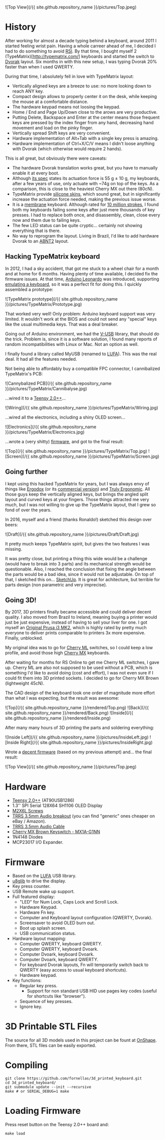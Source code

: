 ![Top View](/{{ site.github.repository_name }}/pictures/Top.jpeg)

# History

After working for almost a decade typing behind a keyboard, around 2011 I started feeling wrist pain. Having a whole carreer ahead of me, I decided I had to do something to avoid [RSI](https://en.wikipedia.org/wiki/Repetitive_strain_injury). By that time, I bought myself 2 (TypeMatrix)[http://typematrix.com/] keyboards and started the switch to [Dvorak](https://en.wikipedia.org/wiki/Dvorak_Simplified_Keyboard) layout. Six months in with this new setup, I was typing Dvorak 20% faster than when I used QWERTY.

During that time, I absolutely fell in love with TypeMatrix layout:

- Vertically aligned keys are a breeze to use: no more looking down to reach ANY key.
- Compact design allows to properly center it on the desk, while keeping the mouse at a comfortable distance.
- The hardware keypad means not loosing the keypad.
- Home / End and Page Up/Down close to the arows are very productive.
- Putting Delete, Backspace and Enter at the center means those frequent keys are pressed by the index finger from any hand, decreasing hand movement and load on the pinky finger.
- Vertically spread Shift keys are very convenient.
- Hardware implementation of Alt+Tab with a single key press is amazing.
- Hardware implementation of Ctrl+X/C/V means I didn't loose anything with Dvorak (which otherwise would require 2 hands).

This is all great, but obviously there were caveats:

- The hardware Dvorak translation works great, but you have to manually enable it at every boot.
- Although [its spec](http://typematrix.com/2030/tech-specs.php) states its actuation force is 55 g ± 10 g, my keyboards, after a few years of use, only actuate with ~74g on top of the keys. As a comparison, this is close to the heaviest Cherry MX out there (80cN).
- TypeMatrix provide [silicone skins](http://typematrix.com/skins.php), which sound great, but in significantly increase the actuation force needed, making the previous issue worse.
- It is a [membrane](https://en.wikipedia.org/wiki/Membrane_keyboard) keyboard. Although rated for [10 million strokes](http://typematrix.com/2030/tech-specs.php), I found both my keyboards failing some keys after just mere thousands of key presses. I had to replace both once, and disassembly, clean, close every now and them due to failing keys.
- The few LED status can be quite cryptic... certainly not showing everything that is there.
- No way to reprogram the layout. Living in Brazil, I'd like to add hardware Dvorak to an [ABNT2](https://en.wikipedia.org/wiki/Portuguese_keyboard_layout) layout.

## Hacking TypeMatrix keyboard

In 2012, I had a sky accident, that got me stuck to a wheel chair for a month and at home for 6 months. Having plenty of time available, I decided fix the firmware issues.
At that time, [Arduino Leonardo](https://www.arduino.cc/en/Main/arduinoBoardLeonardo) was introduced, supporting [emulating a keyboard](https://www.arduino.cc/reference/en/language/functions/usb/keyboard/), so it was a perfect fit for doing this. I quickly assembled a prototype:

![TypeMatrix prototype](/{{ site.github.repository_name }}/pictures/TypeMatrix/Prototype.jpg)

That worked very well! Only problem: Arduino keyboard support was very limited. It wouldn't work at the BIOS and could not send any "special" keys like the usual multimedia keys. That was a deal breaker.

Going out of Arduino environment, we had the [V-USB](https://www.obdev.at/products/vusb/index.html) library, that should do the trick. Problem is, since it is a software solution, I found many reports of random incompatibilities with Linux or Mac. Not an option as well.

I finally found a library called MyUSB (renamed to [LUFA](http://www.fourwalledcubicle.com/LUFA.php)). This was the real deal. It had all the features needed.

Not being able to affordably buy a compatible FPC connector, I cannibalized TypeMatrix's PCB:

![Cannybalized PCB](/{{ site.github.repository_name }}/pictures/TypeMatrix/Cannibalyse.jpg)

...wired it to a [Teensy 2.0++](https://www.pjrc.com/store/teensypp.html)...

![Wiring](/{{ site.github.repository_name }}/pictures/TypeMatrix/Wiring.jpg)

...wired all the electronics, including a shiny OLED screen...

![Electronics](/{{ site.github.repository_name }}/pictures/TypeMatrix/Electronics.jpg)

...wrote a (very shitty) [firmware](https://github.com/fornellas/TypeMatrix2030), and got to the final result:

![Top](/{{ site.github.repository_name }}/pictures/TypeMatrix/Top.jpg)
![Screen](/{{ site.github.repository_name }}/pictures/TypeMatrix/Screen.jpg)

## Going further

I kept using this hacked TypeMatrix for years, but I was always envy of things like [Ergodox](https://www.ergodox.io/) (or its [commercial version](https://www.ergodox.io/)) and [Truly Ergonomic](https://www.trulyergonomic.com/). All those guys keep the vertically aligned keys, but brings the angled split layout and curved keys at your fingers. Those things attracted me very much, but I was not willing to give up the TypeMatrix layout, that I grew so fond of over the years.

In 2016, myself and a friend (thanks Ronaldo!) sketched this design over beers:

![Draft](/{{ site.github.repository_name }}/pictures/Draft/Draft.jpg)

It pretty much keeps TypeMatrix spirit, but gives the two features I was missing.

It was pretty close, but printing a thing this wide would be a challenge (would have to break into 3 parts) and its mechanical strength would be questionable. Also, I reached the conclusion that fixing the angle between the parts would be a bad idea, since it would not be adjustable. On top of that, I sketched this on... [SketchUp](https://www.sketchup.com/). It is great for achitecture, but terrible for parts design (non parametric and very imprecise).

## Going 3D!

By 2017, 3D printers finally became accessible and could deliver decent quality. I also moved from Brazil to Ireland, meaning buying a printer would just be just expensive, instead of having to sell your liver for one. I got myself an [Original Prusa i3 MK2](https://www.prusa3d.com/), which is highly rated by pretty much everyone to deliver prints comparable to printers 3x more expensive. Finally, unblocked.

My original idea was to go for [Cherry ML](http://cherryamericas.com/product/ml-series/) switches, so I could keep a low profile, and avoid those high [Cherry MX](http://cherryamericas.com/product/mx-series-2/) keyboards.

After waiting for months for RS Online to get me Cherry ML switches, I gave up. Cherry ML are also not supposed to be used without a PCB, which is something I'd like to avoid doing (cost and effort), I was not even sure if I could fit them into 3D printed sockets. I decided to go for Cherry MX Brown (lightweight 45cN).

The CAD design of the keyboard took one order of magnitude more effort than what I was expecting, but the result was awesome:

![Top](/{{ site.github.repository_name }}/rendered/Top.png)
![Back](/{{ site.github.repository_name }}/rendered/Back.png)
![Inside](/{{ site.github.repository_name }}/rendered/Inside.png)

After many many hours of 3D printing the parts and soldering everything:

![Inside Left](/{{ site.github.repository_name }}/pictures/InsideLeft.jpg)
![Inside Right](/{{ site.github.repository_name }}/pictures/InsideRight.jpg)

Wrote a [decent firmware](https://github.com/fornellas/3d_printed_keyboard) (based on my previous attempt) and... the final result:

![Top View](/{{ site.github.repository_name }}/pictures/Top.jpeg)

# Hardware

- [Teensy 2.0++](https://www.pjrc.com/store/teensypp.html) (AT90USB1286)
- 1.3'' SPI Serial 128X64 SH1106 OLED Display
- [M2X6L Screws](https://www.ebay.com/itm/12x-M2X6mm-M2X6L-PM2X6-0-Black-Machine-Screws-Laptop-Screw-m2x6-Scrauben-Vis/301430848847?ssPageName=STRK%3AMEBIDX%3AIT&_trksid=p2057872.m2749.l2649)
- [TRRS 3.5mm Audio breakout](https://www.sparkfun.com/products/11570) (you can find "generic" ones cheaper on eBay / Amazon).
- [TRRS 3.5mm Audio Cable](https://www.amazon.co.uk/gp/product/B01HPPO814/ref=oh_aui_detailpage_o03_s00?ie=UTF8&psc=1)
- [Cherry MX Brown Keyswitch - MX1A-G1NN](http://www.wasdkeyboards.com/index.php/cherry-mx-brown-keyswitch-mx1a-g1nn-tactile-bump.html)
- 1N4148 Diodes
- MCP23017 I/O Expander.

# Firmware

- Based on the [LUFA](http://www.fourwalledcubicle.com/LUFA.php) USB library.
- [u8glib](https://github.com/olikraus/u8glib) to drive the display.
- Key press counter.
- USB Remote wake up support.
- Full featured display:
  - "LED" for Num Lock, Caps Lock and Scroll Lock.
  - Hardware Keypad.
  - Hardware Fn key.
  - Computer and Keyboard layout configuration (QWERTY, Dvorak).
  - Screensaver to avoid OLED burn out.
  - Boot up splash screen.
  - USB communication status.
- Hardware layout mapping:
  - Computer QWERTY, keyboard QWERTY.
  - Computer QWERTY, keyboard Dvoark.
  - Computer Dvoark, keyboard Dvoark.
  - Computer Dvoark, keyboard QWERTY.
  - For keyboard Dvorak layouts, Fn will temporarily switch back to QWERTY (easy access to usual keyboard shortcuts).
  - Hardware keypad.
- Key functions:
  - Regular key press.
    - Support for non standard USB HID use pages key codes (useful for shortcuts like "browser").
  - Sequence of key presses.
  - Ignore key.


# 3D Printable STL Files

The source for all 3D models used in this project can be fount at [OnShape](https://cad.onshape.com/documents/70ad0c4316c1f7791e16adf7/w/2614b0b88a96d33de0d37d52/e/1350c0cb06dbf70709189044). From there, STL files can be easily exported.

# Compiling

```
git clone https://github.com/fornellas/3d_printed_keyboard.git
cd 3d_printed_keyboard/
git submodule update --init --recursive
make # or SERIAL_DEBUG=1 make
```

# Loading Firmware

Press reset button on the Teensy 2.0++ board and:

```
make load
```

